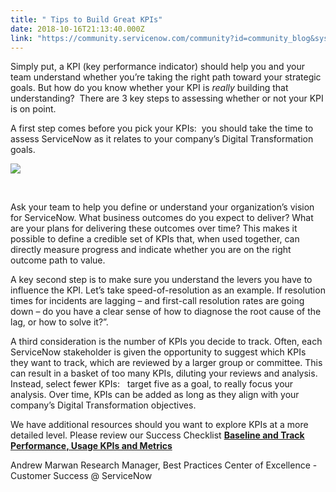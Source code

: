 ```yaml
---
title: " Tips to Build Great KPIs"
date: 2018-10-16T21:13:40.000Z
link: "https://community.servicenow.com/community?id=community_blog&sys_id=e5f1367bdb01a3402be0a851ca9619e3"
---
```

<p>Simply put, a KPI (key performance indicator) should help you and your team understand whether you’re taking the right path toward your strategic goals. But how do you know whether your KPI is <em>really</em> building that understanding?  There are 3 key steps to assessing whether or not your KPI is on point.</p>
<p>A first step comes before you pick your KPIs:  you should take the time to assess ServiceNow as it relates to your company’s Digital Transformation goals.</p>
<p><img src="a2b13ef7db01a3402be0a851ca96192b.iix" /></p>
<p> </p>
<p>Ask your team to help you define or understand your organization’s vision for ServiceNow. What business outcomes do you expect to deliver? What are your plans for delivering these outcomes over time? This makes it possible to define a credible set of KPIs that, when used together, can directly measure progress and indicate whether you are on the right outcome path to value.</p>
<p>A key second step is to make sure you understand the levers you have to influence the KPI. Let’s take speed-of-resolution as an example. If resolution times for incidents are lagging – and first-call resolution rates are going down – do you have a clear sense of how to diagnose the root cause of the lag, or how to solve it?”.</p>
<p>A third consideration is the number of KPIs you decide to track. Often, each ServiceNow stakeholder is given the opportunity to suggest which KPIs they want to track, which are reviewed by a larger group or committee. This can result in a basket of too many KPIs, diluting your reviews and analysis. Instead, select fewer KPIs:   target five as a goal, to really focus your analysis. Over time, KPIs can be added as long as they align with your company’s Digital Transformation objectives.</p>
<p>We have additional resources should you want to explore KPIs at a more detailed level. Please review our Success Checklist <strong><a href="https://www.servicenow.com/content/dam/servicenow-assets/public/en-us/doc-type/bp/subpillar4-metrics.pptx" rel="nofollow">Baseline and Track Performance, Usage KPIs and Metrics</a> </strong></p>
<p>Andrew Marwan Research Manager, Best Practices Center of Excellence - Customer Success &#64; ServiceNow</p>
<p> </p>
<p> </p>
<p> </p>
<p> </p>